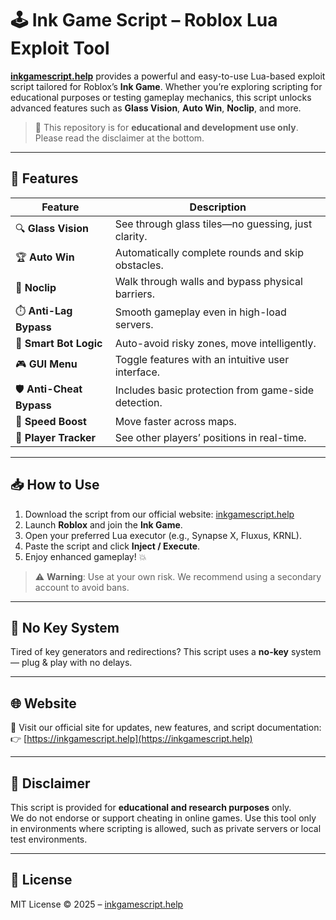 # 🕹️ Ink Game Script – Roblox Lua Exploit Tool

**[inkgamescript.help](https://inkgamescript.help)** provides a powerful and easy-to-use Lua-based exploit script tailored for Roblox’s **Ink Game**. Whether you’re exploring scripting for educational purposes or testing gameplay mechanics, this script unlocks advanced features such as **Glass Vision**, **Auto Win**, **Noclip**, and more.

> 📌 This repository is for **educational and development use only**. Please read the disclaimer at the bottom.

---

## 🚀 Features

| Feature | Description |
|--------|-------------|
| 🔍 **Glass Vision** | See through glass tiles—no guessing, just clarity. |
| 🏆 **Auto Win** | Automatically complete rounds and skip obstacles. |
| 🧱 **Noclip** | Walk through walls and bypass physical barriers. |
| ⏱️ **Anti-Lag Bypass** | Smooth gameplay even in high-load servers. |
| 🧠 **Smart Bot Logic** | Auto-avoid risky zones, move intelligently. |
| 🎮 **GUI Menu** | Toggle features with an intuitive user interface. |
| 🛡️ **Anti-Cheat Bypass** | Includes basic protection from game-side detection. |
| 🚀 **Speed Boost** | Move faster across maps. |
| 🧲 **Player Tracker** | See other players’ positions in real-time. |

---

## 📥 How to Use

1. Download the script from our official website: [inkgamescript.help](https://inkgamescript.help)
2. Launch **Roblox** and join the **Ink Game**.
3. Open your preferred Lua executor (e.g., Synapse X, Fluxus, KRNL).
4. Paste the script and click **Inject / Execute**.
5. Enjoy enhanced gameplay! 💥

> ⚠️ **Warning**: Use at your own risk. We recommend using a secondary account to avoid bans.

---

## 📂 No Key System

Tired of key generators and redirections? This script uses a **no-key** system — plug & play with no delays.

---

## 🌐 Website

📡 Visit our official site for updates, new features, and script documentation:  
👉 [https://inkgamescript.help](https://inkgamescript.help)

---

## 📜 Disclaimer

This script is provided for **educational and research purposes** only.  
We do not endorse or support cheating in online games. Use this tool only in environments where scripting is allowed, such as private servers or local test environments.

---

## 📄 License

MIT License © 2025 – [inkgamescript.help](https://inkgamescript.help)

